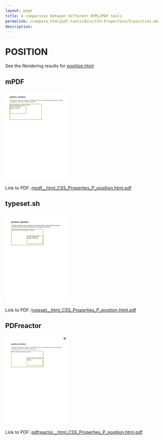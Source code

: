 ```yaml
---
layout: page
title: A comparison between different HTML2PDF tools
permalink: /compare.html2pdf.tools/docs/CSS-Properties/P/position.md
description: 
---
```


# POSITION

See the Rendering results for [position.html](/html/CSS%20Properties/P/position.html):

## mPDF
![](mpdf__html_CSS_Properties_P_position.html.png) 

Link to PDF: [mpdf__html_CSS_Properties_P_position.html.pdf](mpdf__html_CSS_Properties_P_position.html.pdf)

## typeset.sh
![](typeset__html_CSS_Properties_P_position.html.png) 

Link to PDF: [typeset__html_CSS_Properties_P_position.html.pdf](typeset__html_CSS_Properties_P_position.html.pdf)

## PDFreactor
![](pdfreactor__html_CSS_Properties_P_position.html.png) 

Link to PDF: [pdfreactor__html_CSS_Properties_P_position.html.pdf](pdfreactor__html_CSS_Properties_P_position.html.pdf)
